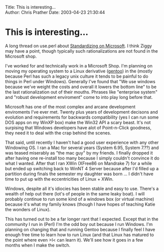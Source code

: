 Title: This is interesting...  
Author: Chris Prather
Date: 2003-04-23 21:30:44

# This is interesting...
A long thread on use.perl about <a title="Journal of ziggy (25)" href="http://use.perl.org/~ziggy/journal/11807">Standardizing on Microsoft</a>. I think Ziggy may have a point, though typically such rationalizations are not found in the Microsoft shop.

I've worked for and technically work in a Microsoft Shop. I'm planning on moving my operating system to a Linux derivative (<a href="http://www.gentoo.org">gentoo</a>) in the  (mostly because Perl has such a legacy unix culture it tends to be painful to do things in Perl under Windows). Generally I've found that "We use windows because we've weight the costs and overall it lowers the bottom line" to be the last rationalization out of their mouths. Phrases like "enterprise system" and "robust development enviroment" come to into play long before that.

Microsoft has one of the most complex and arcane development enviroments I've ever met. Twenty plus years of development decisons and evolution and requirements for backwards compatibility (yes I can run some DOS apps on my WinXP box) make the Win32 API a scary beast. It's not surpising that Windows developers have alot of Point-n-Click goodness, they need it to deal with the crap behind the scenes.

That said, until recently I haven't had a good user experience with any other Windowing OS. I ran a Mac for several years (System 6.95, System 7.??)  and was teased miserably as "the mac guy" by my friends. I finally dropped it after having one re-install too many because I simply couldn't convince it do what I wanted. After that I ran XWin (XFree86 on Mandrake 7) for a while but ended up  switching back to WinNT 4 Server because after I'd filled up a partition during finals the semester my daughter was born ... I didn't have time to put up with the eccentricities of Linux + XWin. 

Windows, despite all it's idiocies has been stable and easy to use. There's a wealth of help out there (lot's of people in the same leaky boat). I will probably continue to run some kind of a windows box (or virtual machine) because it's what my family knows (though I have hopes of teaching Katie the wonders of Linux). 

This has turned out to be a far longer rant that I expected. Except that in the community I run in (Perl) I'm the odd boy out because I run Windows. I'm planning on changing that and running Gentoo because I finally feel I have enough free time to learn how to run Linux (and that Linux has matured to the point where even >I< can learn it). We'll see how it goes in a few months when I make the switch.

